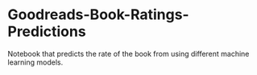 # Goodreads-Book-Ratings-Predictions
Notebook that predicts the rate of the book from using different machine learning models. 
